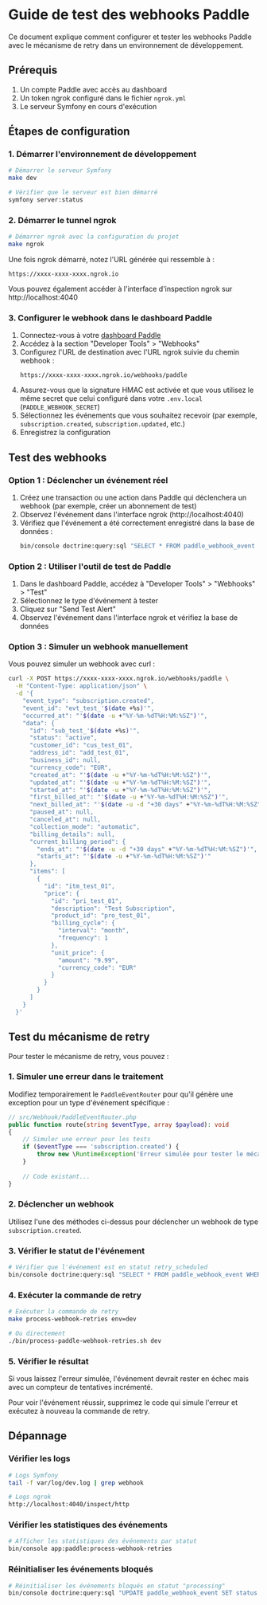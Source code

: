 # Guide de test des webhooks Paddle

Ce document explique comment configurer et tester les webhooks Paddle avec le mécanisme de retry dans un environnement de développement.

## Prérequis

1. Un compte Paddle avec accès au dashboard
2. Un token ngrok configuré dans le fichier `ngrok.yml`
3. Le serveur Symfony en cours d'exécution

## Étapes de configuration

### 1. Démarrer l'environnement de développement

```bash
# Démarrer le serveur Symfony
make dev

# Vérifier que le serveur est bien démarré
symfony server:status
```

### 2. Démarrer le tunnel ngrok

```bash
# Démarrer ngrok avec la configuration du projet
make ngrok
```

Une fois ngrok démarré, notez l'URL générée qui ressemble à :
```
https://xxxx-xxxx-xxxx.ngrok.io
```

Vous pouvez également accéder à l'interface d'inspection ngrok sur http://localhost:4040

### 3. Configurer le webhook dans le dashboard Paddle

1. Connectez-vous à votre [dashboard Paddle](https://vendors.paddle.com)
2. Accédez à la section "Developer Tools" > "Webhooks"
3. Configurez l'URL de destination avec l'URL ngrok suivie du chemin webhook :
   ```
   https://xxxx-xxxx-xxxx.ngrok.io/webhooks/paddle
   ```
4. Assurez-vous que la signature HMAC est activée et que vous utilisez le même secret que celui configuré dans votre `.env.local` (`PADDLE_WEBHOOK_SECRET`)
5. Sélectionnez les événements que vous souhaitez recevoir (par exemple, `subscription.created`, `subscription.updated`, etc.)
6. Enregistrez la configuration

## Test des webhooks

### Option 1 : Déclencher un événement réel

1. Créez une transaction ou une action dans Paddle qui déclenchera un webhook (par exemple, créer un abonnement de test)
2. Observez l'événement dans l'interface ngrok (http://localhost:4040)
3. Vérifiez que l'événement a été correctement enregistré dans la base de données :
   ```bash
   bin/console doctrine:query:sql "SELECT * FROM paddle_webhook_event ORDER BY created_at DESC LIMIT 5"
   ```

### Option 2 : Utiliser l'outil de test de Paddle

1. Dans le dashboard Paddle, accédez à "Developer Tools" > "Webhooks" > "Test"
2. Sélectionnez le type d'événement à tester
3. Cliquez sur "Send Test Alert"
4. Observez l'événement dans l'interface ngrok et vérifiez la base de données

### Option 3 : Simuler un webhook manuellement

Vous pouvez simuler un webhook avec curl :

```bash
curl -X POST https://xxxx-xxxx-xxxx.ngrok.io/webhooks/paddle \
  -H "Content-Type: application/json" \
  -d '{
    "event_type": "subscription.created",
    "event_id": "evt_test_'$(date +%s)'",
    "occurred_at": "'$(date -u +"%Y-%m-%dT%H:%M:%SZ")'",
    "data": {
      "id": "sub_test_'$(date +%s)'",
      "status": "active",
      "customer_id": "cus_test_01",
      "address_id": "add_test_01",
      "business_id": null,
      "currency_code": "EUR",
      "created_at": "'$(date -u +"%Y-%m-%dT%H:%M:%SZ")'",
      "updated_at": "'$(date -u +"%Y-%m-%dT%H:%M:%SZ")'",
      "started_at": "'$(date -u +"%Y-%m-%dT%H:%M:%SZ")'",
      "first_billed_at": "'$(date -u +"%Y-%m-%dT%H:%M:%SZ")'",
      "next_billed_at": "'$(date -u -d "+30 days" +"%Y-%m-%dT%H:%M:%SZ")'",
      "paused_at": null,
      "canceled_at": null,
      "collection_mode": "automatic",
      "billing_details": null,
      "current_billing_period": {
        "ends_at": "'$(date -u -d "+30 days" +"%Y-%m-%dT%H:%M:%SZ")'",
        "starts_at": "'$(date -u +"%Y-%m-%dT%H:%M:%SZ")'"
      },
      "items": [
        {
          "id": "itm_test_01",
          "price": {
            "id": "pri_test_01",
            "description": "Test Subscription",
            "product_id": "pro_test_01",
            "billing_cycle": {
              "interval": "month",
              "frequency": 1
            },
            "unit_price": {
              "amount": "9.99",
              "currency_code": "EUR"
            }
          }
        }
      ]
    }
  }'
```

## Test du mécanisme de retry

Pour tester le mécanisme de retry, vous pouvez :

### 1. Simuler une erreur dans le traitement

Modifiez temporairement le `PaddleEventRouter` pour qu'il génère une exception pour un type d'événement spécifique :

```php
// src/Webhook/PaddleEventRouter.php
public function route(string $eventType, array $payload): void
{
    // Simuler une erreur pour les tests
    if ($eventType === 'subscription.created') {
        throw new \RuntimeException('Erreur simulée pour tester le mécanisme de retry');
    }
    
    // Code existant...
}
```

### 2. Déclencher un webhook

Utilisez l'une des méthodes ci-dessus pour déclencher un webhook de type `subscription.created`.

### 3. Vérifier le statut de l'événement

```bash
# Vérifier que l'événement est en statut retry_scheduled
bin/console doctrine:query:sql "SELECT * FROM paddle_webhook_event WHERE event_type = 'subscription.created' ORDER BY created_at DESC LIMIT 1"
```

### 4. Exécuter la commande de retry

```bash
# Exécuter la commande de retry
make process-webhook-retries env=dev

# Ou directement
./bin/process-paddle-webhook-retries.sh dev
```

### 5. Vérifier le résultat

Si vous laissez l'erreur simulée, l'événement devrait rester en échec mais avec un compteur de tentatives incrémenté.

Pour voir l'événement réussir, supprimez le code qui simule l'erreur et exécutez à nouveau la commande de retry.

## Dépannage

### Vérifier les logs

```bash
# Logs Symfony
tail -f var/log/dev.log | grep webhook

# Logs ngrok
http://localhost:4040/inspect/http
```

### Vérifier les statistiques des événements

```bash
# Afficher les statistiques des événements par statut
bin/console app:paddle:process-webhook-retries
```

### Réinitialiser les événements bloqués

```bash
# Réinitialiser les événements bloqués en statut "processing"
bin/console doctrine:query:sql "UPDATE paddle_webhook_event SET status = 'retry_scheduled', next_retry_at = NOW() WHERE status = 'processing'"
```
